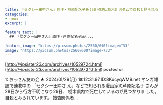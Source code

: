 ```yaml
---
title: 『セクシー田中さん』原作・芦原妃名子氏(50)死去…栃木川治ダムで自殺と見られる
categories:
- news
excerpt: |
  
feature_text: |
  ## 『セクシー田中さん』原作・芦原妃名子氏(...
  
feature_image: "https://picsum.photos/2560/600?image=733"
image: "https://picsum.photos/2560/600?image=733"
---
```


[http://vipsister23.com/archives/10529724.html](http://vipsister23.com/archives/10529724.html)
posted on 

<!--more-->

1: おっさん友の会 ★ 2024/01/29(月) 19:12:31.97 ID:8KucyqWM9.net マンガ雑誌で連載中の 「セクシー田中さ ん」などで知られる漫画家の芦原妃名子 さんが28日から行方不明になり29日、 栃木県内で死亡しているのが見つかりま した。自殺とみられています。 捜査関係者...

